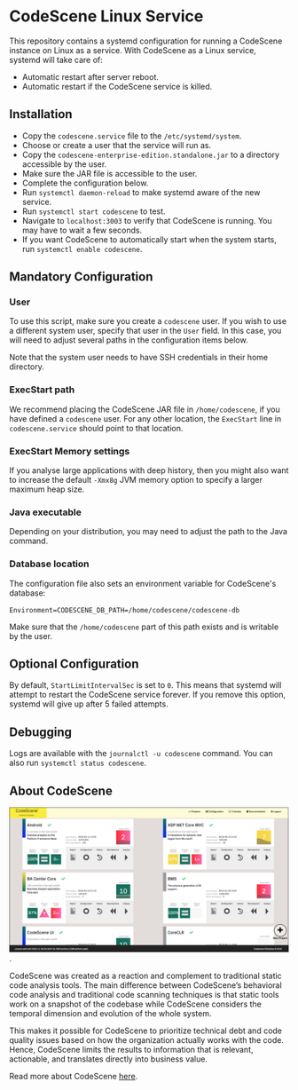 # CodeScene Linux Service

This repository contains a systemd configuration for running a CodeScene instance on Linux as a service.
With CodeScene as a Linux service, systemd will take care of:

* Automatic restart after server reboot.
* Automatic restart if the CodeScene service is killed.


## Installation

- Copy the `codescene.service` file to the `/etc/systemd/system`.
- Choose or create a user that the service will run as.
- Copy the `codescene-enterprise-edition.standalone.jar` to a directory accessible by the user. 
- Make sure the JAR file is accessible to the user.
- Complete the configuration below.
- Run `systemctl daemon-reload` to make systemd aware of the new service.
- Run `systemctl start codescene` to test.
- Navigate to `localhost:3003` to verify that CodeScene is
  running. You may have to wait a few seconds.
- If you want CodeScene to automatically start when the system starts, run `systemctl enable codescene`.


## Mandatory Configuration

### User

To use this script, make sure you create a `codescene` user. If you wish
to use a different system user, specify that user in the `User`
field. In this case, you will need to adjust several paths in the
configuration items below.

Note that the system user needs to have SSH credentials in their home directory.

### ExecStart path

We recommend placing the CodeScene JAR file in `/home/codescene`, if
you have defined a `codescene` user. For any other location, the
`ExecStart` line in `codescene.service` should point to that location.

### ExecStart Memory settings

If you analyse large applications with deep history, then you might
also want to increase the default `-Xmx8g` JVM memory option to
specify a larger maximum heap size.

### Java executable

Depending on your distribution, you may need to adjust the path to the
Java command.

### Database location

The configuration file also sets an environment variable for CodeScene's database:

    Environment=CODESCENE_DB_PATH=/home/codescene/codescene-db

Make sure that the `/home/codescene` part of this path exists and is
writable by the user.


## Optional Configuration

By default, `StartLimitIntervalSec` is set to `0`. This means that
systemd will attempt to restart the CodeScene service forever. If
you remove this option, systemd will give up after 5 failed
attempts.

## Debugging

Logs are available with the `journalctl -u codescene` command. You can
also run `systemctl status codescene`.


## About CodeScene

![codescene_screenshot](codescene-screenshot.png).

CodeScene was created as a reaction and complement to traditional static code analysis tools.
The main difference between CodeScene’s behavioral code analysis and traditional code scanning techniques is that
static tools work on a snapshot of the codebase while CodeScene considers the temporal dimension and evolution of the whole system.

This makes it possible for CodeScene to prioritize technical debt and code quality issues based on how the organization actually
works with the code. Hence, CodeScene limits the results to information that is relevant, actionable, and translates directly into business value.

Read more about CodeScene [here](https://empear.com/).
